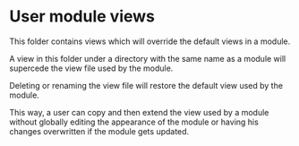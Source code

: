 # User module views

This folder contains views which will override the default views in a module.

A view in this folder under a directory with the same name as a module 
will supercede the view file used by the module.

Deleting or renaming the view file will restore the default view used by
the module.

This way, a user can copy and then extend the view used by a module without
globally editing the appearance of the module or having his changes overwritten
if the module gets updated.
